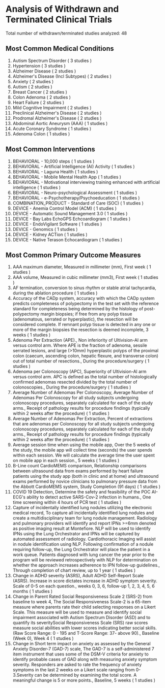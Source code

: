 # Analysis of Withdrawn and Terminated Clinical Trials

Total number of withdrawn/terminated studies analyzed: 48

## Most Common Medical Conditions
1. Autism Spectrum Disorder ( 3 studies )
1. Hypertension ( 3 studies )
1. Alzheimer Disease ( 2 studies )
1. Alzheimer's Disease (Incl Subtypes) ( 2 studies )
1. Anxiety ( 2 studies )
1. Autism ( 2 studies )
1. Breast Cancer ( 2 studies )
1. Colon Adenoma ( 2 studies )
1. Heart Failure ( 2 studies )
1. Mild Cognitive Impairment ( 2 studies )
1. Preclinical Alzheimer's Disease ( 2 studies )
1. Prodromal Alzheimer's Disease ( 2 studies )
1. Abdominal Aortic Aneurysm (AAA) ( 1 studies )
1. Acute Coronary Syndrome ( 1 studies )
1. Adenoma Colon ( 1 studies )

## Most Common Interventions
1. BEHAVIORAL - 10,000 steps ( 1 studies )
1. BEHAVIORAL - Artificial Intelligence (AI) Activity ( 1 studies )
1. BEHAVIORAL - Laguna Health ( 1 studies )
1. BEHAVIORAL - Mobile Mental Health App ( 1 studies )
1. BEHAVIORAL - Motivational interviewing training enhanced with artificial intelligence ( 1 studies )
1. BEHAVIORAL - Neuro-psychological Assessment ( 1 studies )
1. BEHAVIORAL - e-Psychotherapy/Psychoeducation ( 1 studies )
1. COMBINATION_PRODUCT - Standard of Care (SOC) ( 1 studies )
1. DEVICE - Anemia Control Model (ACM) ( 1 studies )
1. DEVICE - Automatic Sound Management 3.0 ( 1 studies )
1. DEVICE - Bay Labs EchoGPS Echcoardiogram ( 1 studies )
1. DEVICE - EndoVigilant Software ( 1 studies )
1. DEVICE - Genomics ( 1 studies )
1. DEVICE - Kidney ACTion ( 1 studies )
1. DEVICE - Native Terason Echocardiogram ( 1 studies )

## Most Common Primary Outcome Measures
1. AAA maximum diameter, Measured in millimeter (mm), First week ( 1 studies )
1. AAA volume, Measured in cubic millimeter (mm3), First week ( 1 studies )
1. AF termination, conversion to sinus rhythm or stable atrial tachycardia, during the ablation procedure ( 1 studies )
1. Accuracy of the CADp system, accuracy with which the CADp system predicts completeness of polypectomy in the test set with the reference standard for completeness being determined by the histology of post-polypectomy margin biopsies; if free from any polyp tissue (adenomatous, serrated or hyperplastic), the resection will be considered complete. If remnant polyp tissue is detected in any one or more of the margin biopsies the resection is deemed incomplete, 3 weeks ( 1 studies )
1. Adenoma Per Extraction (APE)., Non inferiority of Ultivision-AI arm versus control arm. Where APE is the fraction of adenoma, sessile serrated lesions, and large (\>10mm) hyperplastic polyps of the proximal colon (caecum, ascending colon, hepatic flexure, and transverse colon) out of total number of resections., During the procedure/surgery ( 1 studies )
1. Adenoma per Colonoscopy (APC), Superiority of Ultivision-AI arm versus control arm. APC is defined as the total number of histologically confirmed adenomas resected divided by the total number of colonoscopies., During the procedure/surgery ( 1 studies )
1. Average Number of Adenomas Per Colonoscopy, Average Number of Adenomas Per Colonoscopy for all study subjects undergoing colonoscopy procedures, separately calculated for each of the study arms., Receipt of pathology results for procedure findings (typically within 2 weeks after the procedure) ( 1 studies )
1. Average Number of Adenomas Per Extraction, Percent of extractions that are adenomas per Colonoscopy for all study subjects undergoing colonoscopy procedures, separately calculated for each of the study arms., Receipt of pathology results for procedure findings (typically within 2 weeks after the procedure) ( 1 studies )
1. Average session time when using the mobile app, Over the 5 weeks of the study, the mobile app will collect time (seconds) the user spends within each session. We will calculate the average time the user spent on mobile app in each session., 5 weeks ( 1 studies )
1. B-Line count CardioMEMS comparison, Relationship comparisons between ultrasound data from exams performed by heart failure patients using the study app (both in clinic and at home) and ultrasound exams performed by novice clinicians to pulmonary pressure data from the Abbott CardioMEMS system, Study Completion (91 days) ( 1 studies )
1. COVID 19 Detection, Determine the safety and feasibility of the POC AI-ECG's ability to detect active SARS-Cov-2 infection in humans., One time screening within 4 hours of PCR test ( 1 studies )
1. Capture of incidentally identified lung nodules utilizing the electronic medical record, To capture all incidentally identified lung nodules and create a multidisciplinary team for lung nodule management. Radiology and pulmonary providers will identify and report IPNs \>=6mm denoted as positive imaging result at Montefiore. NLP will be used to identify IPNs using the Lung Orchestrator and IPNs will be captured by automated assessment of radiology. Cardiothoracic Imaging will assist in nodule identification using NLP. Following confirmation of a nodule requiring follow-up, the Lung Orchestrator will place the patient in a work queue. Patients diagnosed with lung cancer the year prior to the program will be reviewed retrospectively with NLP for determination on whether the approach increases adherence to IPN follow-up guidelines., Through completion of chart review, up to 1 year ( 1 studies )
1. Change in ADHD severity (ASRS), Adult ADHD Self-Report Scale (ASRS). Increase in score dictates increase in ADHD symptom severity. Scale of 0-5 on each question., weeks 0, 3, 6, follow-up 1, 2, 3, 4, 5, 6 months ( 1 studies )
1. Change in Parent Rated Social Responsiveness Scale 2 (SRS-2) from baseline to week 4, The Social Responsiveness Scale-2 is a 65-item measure where parents rate their child selecting responses on a Likert Scale. This measure will be used to measure and identify social impairment associated with Autism Spectrum Disorder (ASD) and to quantify its severitySocial Responsiveness Scale (SRS) raw scores measure social abilities with lower scores indicating better social skills. (Raw Score Range: 0 - 195 and T-Score Range: 37- above 90)., Baseline (Week 0), Week 4 ( 1 studies )
1. Change in Short term impact on anxiety as assessed by the General Anxiety Disorder-7 (GAD-7) scale, The GAD-7 is a self-administered 7 item instrument that uses some of the DSM-V criteria for anxiety to identify probable cases of GAD along with measuring anxiety symptom severity. Responders are asked to rate the frequency of anxiety symptoms in the last 2 weeks on a Likert scale ranging from 0-3.Severity can be determined by examining the total score. A meaningful change is 5 or more points., Baseline, 5 weeks ( 1 studies )
